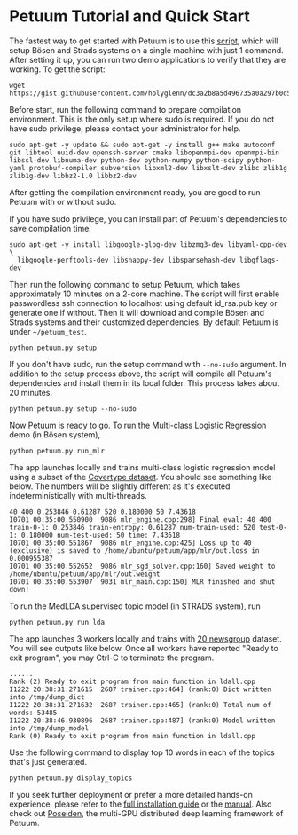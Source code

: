 Petuum Tutorial and Quick Start
========
The fastest way to get started with Petuum is to use this [script](https://gist.github.com/holyglenn/dc3a2b8a5d496735a0a297b0d5ec3479/raw/47442c52181545f40b4302c6ebdb19c25c75d433/petuum.py), which will setup Bösen and Strads systems on a single machine with just 1 command. 
After setting it up, you can run two demo applications to verify that they are working.
To get the script:
```
wget https://gist.githubusercontent.com/holyglenn/dc3a2b8a5d496735a0a297b0d5ec3479/raw/2b21c2cf23d0360d2b4760e92fdb308ab263dd49/petuum.py
```

Before start, run the following command to prepare compilation environment.
This is the only setup where sudo is required.
If you do not have sudo privilege, please contact your administrator for help.
```
sudo apt-get -y update && sudo apt-get -y install g++ make autoconf git libtool uuid-dev openssh-server cmake libopenmpi-dev openmpi-bin libssl-dev libnuma-dev python-dev python-numpy python-scipy python-yaml protobuf-compiler subversion libxml2-dev libxslt-dev zlibc zlib1g zlib1g-dev libbz2-1.0 libbz2-dev
```

After getting the compilation environment ready, you are good to run Petuum with or without sudo.

If you have sudo privilege, you can install part of Petuum's dependencies to save compilation time.
```
sudo apt-get -y install libgoogle-glog-dev libzmq3-dev libyaml-cpp-dev \
  libgoogle-perftools-dev libsnappy-dev libsparsehash-dev libgflags-dev
```
Then run the following command to setup Petuum, which takes approximately 10 minutes on a 2-core machine.
The script will first enable passwordless ssh connection to localhost using default id_rsa.pub key or generate one if without.
Then it will download and compile Bösen and Strads systems and their customized dependencies.
By default Petuum is under `~/petuum_test`. 
```
python petuum.py setup
```



If you don't have sudo, run the setup command with `--no-sudo` argument. 
In addition to the setup process above, the script will compile all Petuum's dependencies and install them in its local folder.
This process takes about 20 minutes.
```
python petuum.py setup --no-sudo
```

Now Petuum is ready to go. To run the Multi-class Logistic Regression demo (in Bösen system), 
```
python petuum.py run_mlr
```
The app launches locally and trains multi-class logistic regression model using a subset of the [Covertype dataset](https://archive.ics.uci.edu/ml/datasets/Covertype). You should see something like below. The numbers will be slightly different as it's executed indeterministically with multi-threads. 
```
40 400 0.253846 0.61287 520 0.180000 50 7.43618
I0701 00:35:00.550900  9086 mlr_engine.cpp:298] Final eval: 40 400 train-0-1: 0.253846 train-entropy: 0.61287 num-train-used: 520 test-0-1: 0.180000 num-test-used: 50 time: 7.43618
I0701 00:35:00.551867  9086 mlr_engine.cpp:425] Loss up to 40 (exclusive) is saved to /home/ubuntu/petuum/app/mlr/out.loss in 0.000955387
I0701 00:35:00.552652  9086 mlr_sgd_solver.cpp:160] Saved weight to /home/ubuntu/petuum/app/mlr/out.weight
I0701 00:35:00.553907  9031 mlr_main.cpp:150] MLR finished and shut down!
```

To run the MedLDA supervised topic model (in STRADS system), run
```
python petuum.py run_lda
```
The app launches 3 workers locally and trains with [20 newsgroup](http://qwone.com/~jason/20Newsgroups/) dataset. You will see outputs like below. Once all workers have reported "Ready to exit program", you may Ctrl-C to terminate the program.
```
......
Rank (2) Ready to exit program from main function in ldall.cpp
I1222 20:38:31.271615  2687 trainer.cpp:464] (rank:0) Dict written into /tmp/dump_dict
I1222 20:38:31.271632  2687 trainer.cpp:465] (rank:0) Total num of words: 53485
I1222 20:38:46.930896  2687 trainer.cpp:487] (rank:0) Model written into /tmp/dump_model
Rank (0) Ready to exit program from main function in ldall.cpp
```
Use the following command to display top 10 words in each of the topics that's just generated.
```
python petuum.py display_topics
```

If you seek further deployment or prefer a more detailed hands-on experience, please refer to the [full installation guide](installation.md) or the [manual](index.md).
Also check out [Poseiden](https://github.com/petuum/poseidon/wiki#quick-start), the multi-GPU distributed deep learning framework of Petuum.
